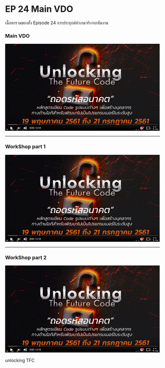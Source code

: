 # EP 24 Main VDO

เนื้อหารวมของทั้ง Episode 24 การประยุกต์ทำงานจริงจากทีมงาน 

### Main VDO
[![](images/EP24/items.PNG)](https://www.facebook.com/digitalthailandclub/videos/423587744786704/)

* * *

### WorkShop part 1
[![](images/EP24/items.PNG)](https://www.facebook.com/digitalthailandclub/videos/423627171449428/)

* * *

### WorkShop part 2
[![](images/EP24/items.PNG)](https://www.facebook.com/digitalthailandclub/videos/423686104776868/)

unlocking TFC